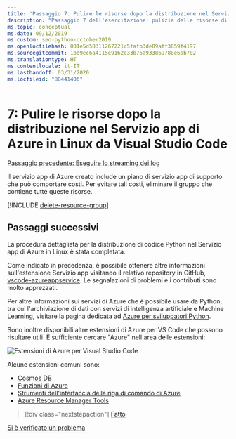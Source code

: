 ```yaml
---
title: 'Passaggio 7: Pulire le risorse dopo la distribuzione nel Servizio app di Azure in Linux da Visual Studio Code'
description: "Passaggio 7 dell'esercitazione: pulizia delle risorse di Azure"
ms.topic: conceptual
ms.date: 09/12/2019
ms.custom: seo-python-october2019
ms.openlocfilehash: 001e5d58311267221c5fafb3de89aff3859f4197
ms.sourcegitcommit: 1bd9ec6a4115e9162e33b76a933869788e6ab702
ms.translationtype: HT
ms.contentlocale: it-IT
ms.lasthandoff: 03/31/2020
ms.locfileid: "80441406"
---
```

# <a name="7-clean-up-resources-after-deploying-to-azure-app-service-on-linux-from-visual-studio-code"></a>7: Pulire le risorse dopo la distribuzione nel Servizio app di Azure in Linux da Visual Studio Code

[Passaggio precedente: Eseguire lo streaming dei log](tutorial-deploy-app-service-on-linux-06.md)

Il servizio app di Azure creato include un piano di servizio app di supporto che può comportare costi. Per evitare tali costi, eliminare il gruppo che contiene tutte queste risorse.

[!INCLUDE [delete-resource-group](includes/delete-resource-group.md)]

## <a name="next-steps"></a>Passaggi successivi

La procedura dettagliata per la distribuzione di codice Python nel Servizio app di Azure in Linux è stata completata.

Come indicato in precedenza, è possibile ottenere altre informazioni sull'estensione Servizio app visitando il relativo repository in GitHub, [vscode-azureappservice](https://github.com/Microsoft/vscode-azureappservice). Le segnalazioni di problemi e i contributi sono molto apprezzati.

Per altre informazioni sui servizi di Azure che è possibile usare da Python, tra cui l'archiviazione di dati con servizi di intelligenza artificiale e Machine Learning, visitare la pagina dedicata ad [Azure per sviluppatori Python](https://docs.microsoft.com/python/azure/?view=azure-python).

Sono inoltre disponibili altre estensioni di Azure per VS Code che possono risultare utili. È sufficiente cercare "Azure" nell'area delle estensioni:

![Estensioni di Azure per Visual Studio Code](media/deploy-containers/azure-extensions-for-visual-studio-code.png)

Alcune estensioni comuni sono:

- [Cosmos DB](https://marketplace.visualstudio.com/items?itemName=ms-azuretools.vscode-cosmosdb)
- [Funzioni di Azure](https://marketplace.visualstudio.com/items?itemName=ms-azuretools.vscode-azurefunctions)
- [Strumenti dell'interfaccia della riga di comando di Azure](https://marketplace.visualstudio.com/items?itemName=ms-vscode.azurecli)
- [Azure Resource Manager Tools](https://marketplace.visualstudio.com/items?itemName=msazurermtools.azurerm-vscode-tools)

> [!div class="nextstepaction"]
> [Fatto](https://docs.microsoft.com/python/azure/?view=azure-python) 

[Si è verificato un problema](https://www.research.net/r/PWZWZ52?tutorial=vscode-appservice-python&step=07-clean-up-resources)
